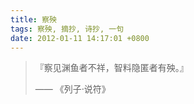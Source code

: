 ```yaml
---
title: 察殃
tags: 察殃, 摘抄, 诗抄, 一句
date: 2012-01-11 14:17:01 +0800
---
```



> 『察见渊鱼者不祥，智料隐匿者有殃。』
> 
> —— 《列子·说符》

